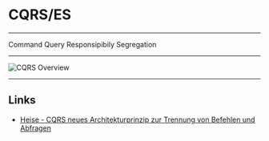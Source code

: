 <!-- .slide: data-background="#000000" -->

# CQRS/ES

---

Command
Query
Responsipibily
Segregation

---

![CQRS Overview](https://heise.cloudimg.io/width/610/q80.png-lossy-80.webp-lossy-80.foil1/_www-heise-de_/developer/imgs/06/9/7/9/0/2/0/abb2-8f91b55dc4f69adb.png)

---

## Links

* [Heise - CQRS neues Architekturprinzip zur Trennung von Befehlen und Abfragen](https://www.heise.de/developer/artikel/CQRS-neues-Architekturprinzip-zur-Trennung-von-Befehlen-und-Abfragen-1797489.html)
